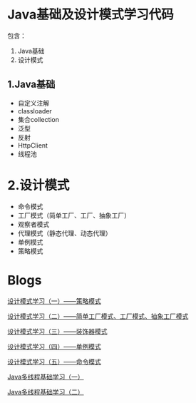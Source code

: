 Java基础及设计模式学习代码
===
包含：
1. Java基础
2. 设计模式

1.Java基础
---
- 自定义注解
- classloader
- 集合collection
- 泛型
- 反射
- HttpClient
- 线程池

2.设计模式
===
- 命令模式   
- 工厂模式（简单工厂、工厂、抽象工厂）  
- 观察者模式  
- 代理模式（静态代理、动态代理）  
- 单例模式  
- 策略模式  

Blogs
===
[设计模式学习（一）——策略模式](http://www.cnblogs.com/znicy/p/5522422.html)

[设计模式学习（二）——简单工厂模式、工厂模式、抽象工厂模式](http://www.cnblogs.com/znicy/p/6070586.html)

[设计模式学习（三）——装饰器模式](http://www.cnblogs.com/znicy/p/6445359.html)

[设计模式学习（四）——单例模式](http://www.cnblogs.com/znicy/p/6659386.html)

[设计模式学习（五）——命令模式](http://www.cnblogs.com/znicy/p/6753253.html)

[Java多线程基础学习（一）](http://www.cnblogs.com/znicy/p/5647706.html)

[Java多线程基础学习（二）](http://www.cnblogs.com/znicy/p/5681282.html)

